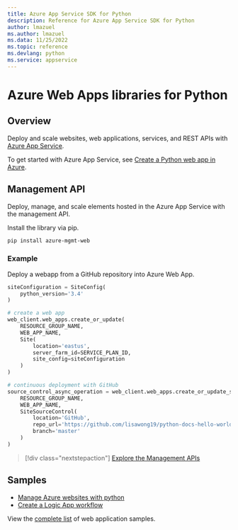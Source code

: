 ```yaml
---
title: Azure App Service SDK for Python
description: Reference for Azure App Service SDK for Python
author: lmazuel
ms.author: lmazuel
ms.data: 11/25/2022
ms.topic: reference
ms.devlang: python
ms.service: appservice
---
```

# Azure Web Apps libraries for Python

## Overview

Deploy and scale websites, web applications, services, and REST APIs with [Azure App Service](/azure/app-service).

To get started with Azure App Service, see [Create a Python web app in Azure](/azure/app-service-web/app-service-web-get-started-python).

## Management API

Deploy, manage, and scale elements hosted in the Azure App Service with the management API.

Install the library via pip.

```bash
pip install azure-mgmt-web
```

### Example

Deploy a webapp from a GitHub repository into Azure Web App.

```python
siteConfiguration = SiteConfig(
    python_version='3.4'
)

# create a web app
web_client.web_apps.create_or_update(
    RESOURCE_GROUP_NAME,
    WEB_APP_NAME,
    Site(
        location='eastus',
        server_farm_id=SERVICE_PLAN_ID,
        site_config=siteConfiguration
    )
)

# continuous deployment with GitHub
source_control_async_operation = web_client.web_apps.create_or_update_source_control(
    RESOURCE_GROUP_NAME,
    WEB_APP_NAME,
    SiteSourceControl(
        location='GitHub',
        repo_url='https://github.com/lisawong19/python-docs-hello-world',
        branch='master'
    )
)
```

> [!div class="nextstepaction"]
> [Explore the Management APIs](/python/api/overview/azure/webapps/management)

## Samples

* [Manage Azure websites with python][1]
* [Create a Logic App workflow][2]

View the [complete list](https://azure.microsoft.com/resources/samples/?platform=python&term=web-app) of web application samples.

[1]: https://github.com/Azure-Samples/app-service-web-python-manage
[2]: /azure/python/python-sdk-azure-samples-logic-app-workflow